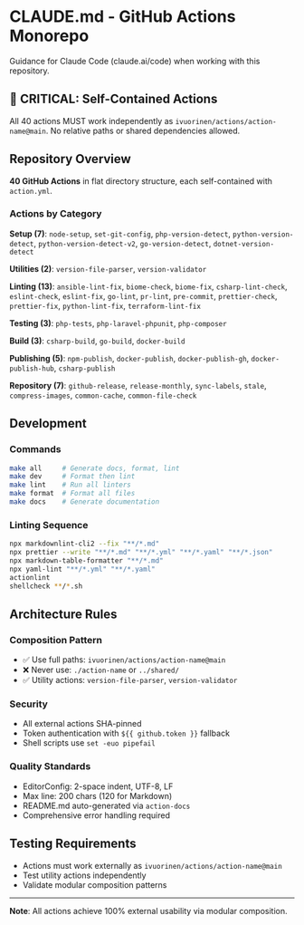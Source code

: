 # CLAUDE.md - GitHub Actions Monorepo

Guidance for Claude Code (claude.ai/code) when working with this repository.

## 🚨 CRITICAL: Self-Contained Actions

All 40 actions MUST work independently as `ivuorinen/actions/action-name@main`. No relative paths or shared dependencies allowed.

## Repository Overview

**40 GitHub Actions** in flat directory structure, each self-contained with `action.yml`.

### Actions by Category

**Setup (7)**: `node-setup`, `set-git-config`, `php-version-detect`, `python-version-detect`, `python-version-detect-v2`, `go-version-detect`, `dotnet-version-detect`

**Utilities (2)**: `version-file-parser`, `version-validator`

**Linting (13)**: `ansible-lint-fix`, `biome-check`, `biome-fix`, `csharp-lint-check`, `eslint-check`, `eslint-fix`, `go-lint`,
`pr-lint`, `pre-commit`, `prettier-check`, `prettier-fix`, `python-lint-fix`, `terraform-lint-fix`

**Testing (3)**: `php-tests`, `php-laravel-phpunit`, `php-composer`

**Build (3)**: `csharp-build`, `go-build`, `docker-build`

**Publishing (5)**: `npm-publish`, `docker-publish`, `docker-publish-gh`, `docker-publish-hub`, `csharp-publish`

**Repository (7)**: `github-release`, `release-monthly`, `sync-labels`, `stale`, `compress-images`, `common-cache`, `common-file-check`

## Development

### Commands

```bash
make all     # Generate docs, format, lint
make dev     # Format then lint
make lint    # Run all linters
make format  # Format all files
make docs    # Generate documentation
```

### Linting Sequence

```bash
npx markdownlint-cli2 --fix "**/*.md"
npx prettier --write "**/*.md" "**/*.yml" "**/*.yaml" "**/*.json"
npx markdown-table-formatter "**/*.md"
npx yaml-lint "**/*.yml" "**/*.yaml"
actionlint
shellcheck **/*.sh
```

## Architecture Rules

### Composition Pattern

- ✅ Use full paths: `ivuorinen/actions/action-name@main`
- ❌ Never use: `./action-name` or `../shared/`
- ✅ Utility actions: `version-file-parser`, `version-validator`

### Security

- All external actions SHA-pinned
- Token authentication with `${{ github.token }}` fallback
- Shell scripts use `set -euo pipefail`

### Quality Standards

- EditorConfig: 2-space indent, UTF-8, LF
- Max line: 200 chars (120 for Markdown)
- README.md auto-generated via `action-docs`
- Comprehensive error handling required

## Testing Requirements

- Actions must work externally as `ivuorinen/actions/action-name@main`
- Test utility actions independently
- Validate modular composition patterns

---

**Note**: All actions achieve 100% external usability via modular composition.
